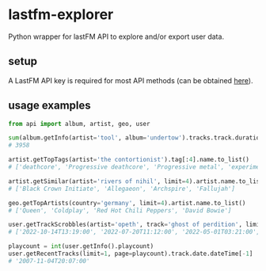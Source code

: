 # lastfm-explorer
Python wrapper for lastFM API to explore and/or export user data.

## setup
A LastFM API key is required for most API methods (can be obtained [here](https://www.last.fm/api/authentication)).

## usage examples
```python
from api import album, artist, geo, user

sum(album.getInfo(artist='tool', album='undertow').tracks.track.duration)
# 3958

artist.getTopTags(artist='the contortionist').tag[:4].name.to_list()
# ['deathcore', 'Progressive deathcore', 'Progressive metal', 'experimental']

artist.getSimilar(artist='rivers of nihil', limit=4).artist.name.to_list()
# ['Black Crown Initiate', 'Allegaeon', 'Archspire', 'Fallujah']

geo.getTopArtists(country='germany', limit=4).artist.name.to_list()
# ['Queen', 'Coldplay', 'Red Hot Chili Peppers', 'David Bowie']

user.getTrackScrobbles(artist='opeth', track='ghost of perdition', limit=4).track.date.dateTime.to_list()
# ['2022-10-14T13:19:00', '2022-07-20T11:12:00', '2022-05-01T03:21:00', '2022-03-29T14:42:00']

playcount = int(user.getInfo().playcount)
user.getRecentTracks(limit=1, page=playcount).track.date.dateTime[-1]
# '2007-11-04T20:07:00'
```
